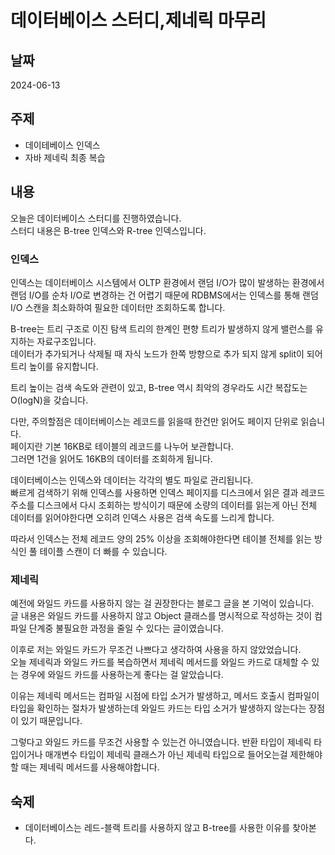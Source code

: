 # 데이터베이스 스터디,제네릭 마무리  

## 날짜
2024-06-13

## 주제
+ 데이테베이스 인덱스
+ 자바 제네릭 최종 복습

## 내용     

오늘은 데이터베이스 스터디를 진행하였습니다.  
스터디 내용은 B-tree 인덱스와 R-tree 인덱스입니다.  
  
### 인덱스
인덱스는 데이터베이스 시스템에서 OLTP 환경에서 랜덤 I/O가 많이 발생하는 환경에서 
랜덤 I/O를 순차 I/O로 변경하는 건 어렵기 때문에 RDBMS에서는 인덱스를 통해 랜덤 I/O 스캔을 최소화하여 
필요한 데이터만 조회하도록 합니다.  
  
B-tree는 트리 구조로 이진 탐색 트리의 한계인 편향 트리가 발생하지 않게 밸런스를 유지하는 자료구조입니다.  
데이터가 추가되거나 삭제될 때 자식 노드가 한쪽 방향으로 추가 되지 않게 split이 되어 트리 높이를 유지합니다.  
  
트리 높이는 검색 속도와 관련이 있고, B-tree 역시 최악의 경우라도 시간 복잡도는 O(logN)을 갖습니다.  
  
다만, 주의할점은 데이터베이스는 레코드를 읽을때 한건만 읽어도 페이지 단위로 읽습니다.  
페이지란 기본 16KB로 테이블의 레코드를 나누어 보관합니다.  
그러면 1건을 읽어도 16KB의 데이터를 조회하게 됩니다.  
  
데이터베이스는 인덱스와 데이터는 각각의 별도 파일로 관리됩니다.  
빠르게 검색하기 위해 인덱스를 사용하면 인덱스 페이지를 디스크에서 읽은 결과 레코드 주소를 디스크에서 다시 조회하는 방식이기 때문에 
소량의 데이터를 읽는게 아닌 전체 데이터를 읽어야한다면 오히려 인덱스 사용은 검색 속도를 느리게 합니다.  
  
따라서 인덱스는 전체 레코드 양의 25% 이상을 조회해야한다면 테이블 전체를 읽는 방식인 풀 테이플 스캔이 더 빠를 수 있습니다.  
  
### 제네릭  
예전에 와일드 카드를 사용하지 않는 걸 권장한다는 블로그 글을 본 기억이 있습니다.  
글 내용은 와일드 카드를 사용하지 않고 Object 클래스를 명시적으로 작성하는 것이 컴파일 단계중 불필요한 과정을 줄일 수 있다는 글이였습니다.  
   
이후로 저는 와일드 카드가 무조건 나쁘다고 생각하여 사용을 하지 않았었습니다.  
오늘 제네릭과 와일드 카드를 복습하면서 제네릭 메서드를 와일드 카드로 대체할 수 있는 경우에 와일드 카드를 사용하는게 좋다는 걸 알았습니다.  
   
이유는 제네릭 메서드는 컴파일 시점에 타입 소거가 발생하고, 메서드 호출시 컴파일이 타입을 확인하는 절차가 발생하는데 
와일드 카드는 타입 소거가 발생하지 않는다는 장점이 있기 때문입니다.  
  
그렇다고 와일드 카드를 무조건 사용할 수 있는건 아니였습니다. 
반환 타입이 제네릭 타입이거나 매개변수 타입이 제네릭 클래스가 아닌 제네릭 타입으로 들어오는걸 제한해야할 때는 
제네릭 메서드를 사용해야합니다.  

## 숙제
+ 데이터베이스는 레드-블랙 트리를 사용하지 않고 B-tree를 사용한 이유를 찾아본다.